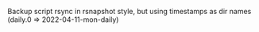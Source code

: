 Backup script rsync in rsnapshot style, but using timestamps as dir names (daily.0 => 2022-04-11-mon-daily)
